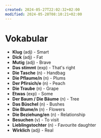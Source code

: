 ```yaml
---
created: 2024-05-27T22:02:32+02:00
modified: 2024-05-28T08:10:21+02:00
---
```


# Vokabular

- **Klug** (adj) - Smart
- **Dick** (adj) - Fat
- **Mutig** (adj) - Brave
- **Das stimmt** (exp) - That's right
- **Die Tasche** (n) - Handbag
- **Die Pflaume/n** (n) - Plums
- **Der Pfirsich/e** (n) - Peach
- **Die Traube** (n) - Grape
- **Etwas** (exp) - Some
- **Der Baum / Die Bäume** (n) - Tree
- **Das Büschel** (n) - Bushes
- **Die Blume/n** (n) - Flowers
- **Die Beziehung/en** (n) - Relationship
- **Besuchen** (v) - To visit
- **Lieblingstochter** (n) - Favourite daughter 
- **Wirklich** (adj) - Real
